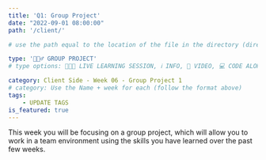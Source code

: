 ```yaml
---
title: 'Q1: Group Project'
date: "2022-09-01 08:00:00"
path: '/client/'

# use the path equal to the location of the file in the directory (directory structure)

type: '👷🏼‍♂️ GROUP PROJECT'
# type options: 👩🏽‍🏫 LIVE LEARNING SESSION, ℹ️ INFO, 🎥 VIDEO, 💻 CODE ALONG, 🥼LAB, ↩️ REVIEW/NOTES, 👥 GROUP LEARNING, 👷🏼‍♂️ GROUP PROJECT, 🧠 ASSESSMENT, 📝 ASSIGNMENT

category: Client Side - Week 06 - Group Project 1
# category: Use the Name + week for each (follow the format above)
tags: 
    - UPDATE TAGS
is_featured: true
---
```

This week you will be focusing on a group project, which will allow you to work in a team environment using the skills you have learned over the past few weeks.
